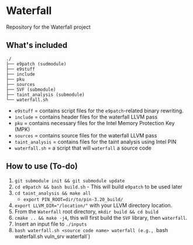 # Waterfall
Repository for the Waterfall project

## What's included

```
./
├── e9patch (sudmodule)
├── e9stuff
├── include
├── pku
├── sources
├── SVF (submodule)
├── taint_analysis (submodule)
└── waterfall.sh
```
- `e9stuff` = contains script files for the `e9patch`-related binary rewriting.
- `include` = contains header files for the waterfall LLVM pass
- `pku` = contains necessary files for the Intel Memory Protection Key (MPK)
- `sources` = contains source files for the waterfall LLVM pass
- `taint_analysis` = contains files for the taint analysis using Intel PIN
- `waterfall.sh` = a script that will `waterfall` a source code

## How to use (To-do)
1) `git submodule init && git submodule update`
2) `cd e9patch && bash build.sh` - This will build `e9patch` to be used later
3) `cd taint_analysis && make all`  
    - `export PIN_ROOT=dir/to/pin-3.20_build/`
4) `export LLVM_DIR="/location/"` with your LLVM directory location.
5) From the `Waterfall` root directory, `mkdir build && cd build`
6) `cmake .. && make -j4`, this will first build the `SVF` library, then `waterfall`.
7) Insert an input file to `./inputs`
8) `bash waterfall.sh <source code name> waterfall (e.g., `bash waterfall.sh vuln_srv waterfall`)
